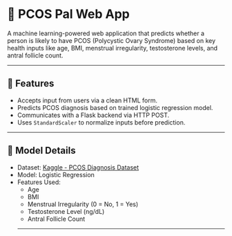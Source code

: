 # 🧬 PCOS Pal Web App

A machine learning-powered web application that predicts whether a person is likely to have PCOS (Polycystic Ovary Syndrome) based on key health inputs like age, BMI, menstrual irregularity, testosterone levels, and antral follicle count.


---

## 🚀 Features

- Accepts input from users via a clean HTML form.
- Predicts PCOS diagnosis based on trained logistic regression model.
- Communicates with a Flask backend via HTTP POST.
- Uses `StandardScaler` to normalize inputs before prediction.

---

## 🧠 Model Details

- Dataset: [Kaggle - PCOS Diagnosis Dataset](https://www.kaggle.com/datasets/samikshadalvi/pcos-diagnosis-dataset)
- Model: Logistic Regression
- Features Used:
  - Age
  - BMI
  - Menstrual Irregularity (0 = No, 1 = Yes)
  - Testosterone Level (ng/dL)
  - Antral Follicle Count
  ---

